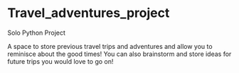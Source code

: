 # Travel_adventures_project

Solo Python Project

A space to store previous travel trips and adventures and allow you to reminisce about the good times!
You can also brainstorm and store ideas for future trips you would love to go on!
